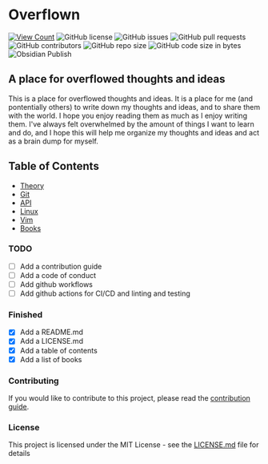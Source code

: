 # Overflown

[![View Count](https://views.whatilearened.today/views/github/jsondevers/overflown.svg)](https://views.whatilearened.today/views/github/jsondevers/overflown.svg)
![GitHub license](https://img.shields.io/github/license/jsondevers/overflown)
![GitHub issues](https://img.shields.io/github/issues/jsondevers/overflown)
![GitHub pull requests](https://img.shields.io/github/issues-pr/jsondevers/overflown)
![GitHub contributors](https://img.shields.io/github/contributors/jsondevers/overflown)
![GitHub repo size](https://img.shields.io/github/repo-size/jsondevers/overflown)
![GitHub code size in bytes](https://img.shields.io/github/languages/code-size/jsondevers/overflown)
![Obsidian Publish](https://img.shields.io/badge/Obsidian-Publish-blue)
<!-- ![GitHub last commit](https://img.shields.io/github/last-commit/jsondevers/overflown)
![GitHub commit activity](https://img.shields.io/github/commit-activity/m/jsondevers/overflown)
![GitHub top language](https://img.shields.io/github/languages/top/jsondevers/overflown) -->

<!-- ![GitHub watchers](https://img.shields.io/github/watchers/jsondevers/overflown?style=social)
![GitHub stars](https://img.shields.io/github/stars/jsondevers/overflown?style=social)
![GitHub forks](https://img.shields.io/github/forks/jsondevers/overflown?style=social) -->

## A place for overflowed thoughts and ideas

This is a place for overflowed thoughts and ideas. It is a place for me (and pontentially others) to write down my thoughts and ideas, and to share them with the world. I hope you enjoy reading them as much as I enjoy writing them. I've always felt overwhelmed by the amount of things I want to learn and do, and I hope this will help me organize my thoughts and ideas and act as a brain dump for myself.

## Table of Contents

- [Theory](theory/README.md)
- [Git](git/README.md)
- [API](api/README.md)
- [Linux](linux/README.md)
- [Vim](vim/README.md)
- [Books](books/README.md)

### TODO

- [ ] Add a contribution guide
- [ ] Add a code of conduct
- [ ] Add github workflows
- [ ] Add github actions for CI/CD and linting and testing

### Finished

- [x] Add a README.md
- [x] Add a LICENSE.md
- [x] Add a table of contents
- [x] Add a list of books

### Contributing

If you would like to contribute to this project, please read the [contribution guide](CONTRIBUTING.md).

### License

This project is licensed under the MIT License - see the [LICENSE.md](LICENSE.md) file for details
